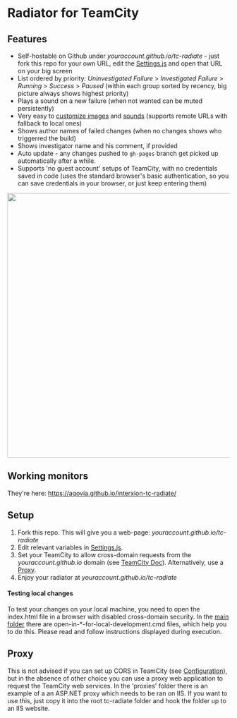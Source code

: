Radiator for TeamCity
==========
Features
-------------
* Self-hostable on Github under _youraccount.github.io/tc-radiate_ - just fork this repo for your own URL, edit the [Settings.js](./Settings.js) and open that URL on your big screen
* List ordered by priority: _Uninvestigated Failure_ > _Investigated Failure_ > _Running_ > _Success_ > _Paused_ (within each group sorted by recency, big picture always shows highest priority)
* Plays a sound on a new failure (when not wanted can be muted persistently)
* Very easy to <a href="./Content/images/!List.js" target="_blank">customize images</a> and <a href="./Content/sounds/!List.js" target="_blank">sounds</a> (supports remote URLs with fallback to local ones)
* Shows author names of failed changes (when no changes shows who triggerred the build)
* Shows investigator name and his comment, if provided
* Auto update - any changes pushed to `gh-pages` branch get picked up automatically after a while.
* Supports 'no guest account' setups of TeamCity, with no credentials saved in code (uses the standard browser's basic authentication, so you can save credentials in your browser, or just keep entering them)

<img src="screenshot.jpg" width="600" />


Working monitors
-------------
They're here: https://aqovia.github.io/interxion-tc-radiate/

Setup
-------------
1. Fork this repo. This will give you a web-page: _youraccount.github.io/tc-radiate_
2. Edit relevant variables in [Settings.js](./Settings.js).
2. Set your TeamCity to allow cross-domain requests from the _youraccount.github.io_ domain (see [TeamCity Doc](https://confluence.jetbrains.com/display/TCD10/REST+API#RESTAPI-CORSSupport)). Alternatively, use a [Proxy](#proxy).
3. Enjoy your radiator at _youraccount.github.io/tc-radiate_

#### Testing local changes
To test your changes on your local machine, you need to open the index.html file in a browser with disabled cross-domain security. In the [main folder](./) there are open-in-*-for-local-development.cmd files, which help you to do this. Please read and follow instructions displayed during execution.

Proxy
-----
This is not advised if you can set up CORS in TeamCity (see [Configuration](#configuration)), but in the absence of other choice you can use a proxy web application to request the TeamCity web services. In the 'proxies' folder there is an example of a an ASP.NET proxy which needs to be ran on IIS. If you want to use this, just copy it into the root tc-radiate folder and hook the folder up to an IIS website.
